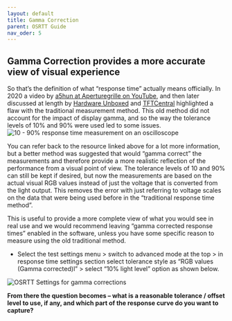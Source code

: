 ```yaml
---
layout: default
title: Gamma Correction
parent: OSRTT Guide
nav_oder: 5
---
```


## Gamma Correction provides a more accurate view of visual experience

So that’s the definition of what “response time” actually means officially. In 2020 a video by [a5hun at Aperturegrille on YouTube](https://www.youtube.com/watch?v=MbZUgKpzTA0), and then later discussed at length by [Hardware Unboxed](https://www.youtube.com/watch?v=-Zmxl-Btpgk) and [TFTCentral](https://tftcentral.co.uk/articles/response_time_testing) highlighted a flaw with the traditional measurement method. This old method did not account for the impact of display gamma, and so the way the tolerance levels of 10% and 90% were used led to some issues.
![10 - 90% response time measurement on an oscilloscope](/assets/images/osrtt-guide-images/img3.png)

You can refer back to the resource linked above for a lot more information, but a better method was suggested that would “gamma correct” the measurements and therefore provide a more realistic reflection of the performance from a visual point of view. The tolerance levels of 10 and 90% can still be kept if desired, but now the measurements are based on the actual visual RGB values instead of just the voltage that is converted from the light output. This removes the error with just referring to voltage scales on the data that were being used before in the “traditional response time method”.
 
This is useful to provide a more complete view of what you would see in real use and we would recommend leaving “gamma corrected response times” enabled in the software, unless you have some specific reason to measure using the old traditional method.

-   Select the test settings menu > switch to advanced mode at the top > in response time settings section select tolerance style as “RGB values (Gamma corrected)l” > select “10%  light level” option as shown below. 
 
![OSRTT Settings for gamma corrections](/assets/images/osrtt-guide-images/img4.png)

**From there the question becomes – what is a reasonable tolerance / offset level to use, if any, and which part of the response curve do you want to capture?**
